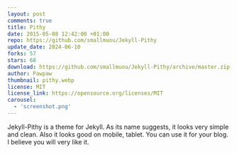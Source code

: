 ```yaml
---
layout: post
comments: true
title: Pithy
date: 2015-05-08 12:42:00 +01:00
repo: https://github.com/smallmuou/Jekyll-Pithy
update_date: 2024-06-10
forks: 57
stars: 68
download: https://github.com/smallmuou/Jekyll-Pithy/archive/master.zip
author: Pawpaw
thumbnail: pithy.webp
license: MIT
license_link: https://opensource.org/licenses/MIT
carousel:
  - 'screenshot.png'
---
```


Jekyll-Pithy is a theme for Jekyll. As its name suggests, it looks very simple and clean. Also it looks good on mobile, tablet. You can use it for your blog. I believe you will very like it.
